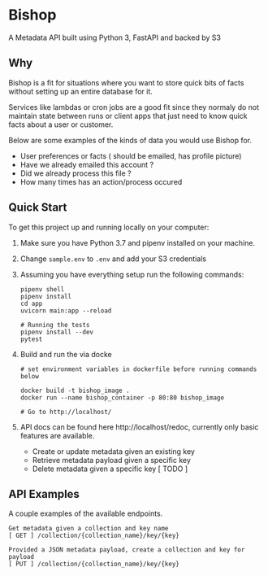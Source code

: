 # Bishop
A Metadata API built using Python 3, FastAPI and backed by S3

## Why
Bishop is a fit for situations where you want to store quick bits of facts without
setting up an entire database for it.

Services like lambdas or cron jobs are a good fit since they normaly do not maintain state
between runs or client apps that just need to know quick facts about a user or customer.

Below are some examples of the kinds of data you would use Bishop for.

   - User preferences or facts ( should be emailed, has profile picture)
   - Have we already emailed this account ?
   - Did we already process this file ?
   - How many times has an action/process occured

## Quick Start

To get this project up and running locally on your computer:
1. Make sure you have Python 3.7 and pipenv installed on your machine.

2. Change `sample.env` to `.env` and add your S3 credentials

3. Assuming you have everything setup run the following commands:
   ```
   pipenv shell
   pipenv install
   cd app
   uvicorn main:app --reload

   # Running the tests
   pipenv install --dev
   pytest
   ```

4. Build and run the via docke
   ```
   # set environment variables in dockerfile before running commands below
   
   docker build -t bishop_image .
   docker run --name bishop_container -p 80:80 bishop_image

   # Go to http://localhost/
   ```

5. API docs can be found here http://localhost/redoc, currently only basic features are available.
   - Create or update metadata given an existing key
   - Retrieve metadata payload given a specific key
   - Delete metadata given a specific key [ TODO ]

## API Examples
A couple examples of the available endpoints.
```
Get metadata given a collection and key name
[ GET ] /collection/{collection_name}/key/{key}

Provided a JSON metadata payload, create a collection and key for payload
[ PUT ] /collection/{collection_name}/key/{key}
```
